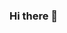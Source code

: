 ### Hi there 👋

<!--
**racheldes/racheldes** is a ✨ _special_ ✨ repository because its `README.md` (this file) appears on your GitHub profile.

Here are some ideas to get you started:

- 🔭 I’m currently working on creating my own rendition of Axe (a game my siblings and I used to play)
- 🌱 I’m currently learning Object Oriented Programming
- 📫 How to reach me: on Linkedin www.linkedin.com/in/rachel-des-bordes
- 😄 Pronouns: she/her
- ⚡ Fun fact: I'm from Houston
-->
